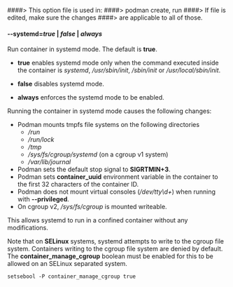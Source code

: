 ####> This option file is used in:
####>   podman create, run
####> If file is edited, make sure the changes
####> are applicable to all of those.
#### **--systemd**=*true* | *false* | *always*

Run container in systemd mode. The default is **true**.

- **true** enables systemd mode only when the command executed inside the container is *systemd*, */usr/sbin/init*,
*/sbin/init* or */usr/local/sbin/init*.

- **false** disables systemd mode.

- **always** enforces the systemd mode to be enabled.

Running the container in systemd mode causes the following changes:

* Podman mounts tmpfs file systems on the following directories
  * _/run_
  * _/run/lock_
  * _/tmp_
  * _/sys/fs/cgroup/systemd_ (on a cgroup v1 system)
  * _/var/lib/journal_
* Podman sets the default stop signal to **SIGRTMIN+3**.
* Podman sets **container_uuid** environment variable in the container to the
first 32 characters of the container ID.
* Podman does not mount virtual consoles (_/dev/tty\d+_) when running with **--privileged**.
* On cgroup v2, */sys/fs/cgroup* is mounted writeable.

This allows systemd to run in a confined container without any modifications.

Note that on **SELinux** systems, systemd attempts to write to the cgroup
file system. Containers writing to the cgroup file system are denied by default.
The **container_manage_cgroup** boolean must be enabled for this to be allowed on an SELinux separated system.
```
setsebool -P container_manage_cgroup true
```
